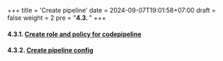 +++
title = 'Create pipeline'
date = 2024-09-07T19:01:58+07:00
draft = false
weight = 2
pre = "<b>4.3. </b>"
+++

#### 4.3.1. [Create role and policy for codepipeline](/aws-codepipeline/create-codepipeline/create-role/)
#### 4.3.2. [Create pipeline config](/aws-codepipeline/create-codepipeline/create-pipeline-conf/)






